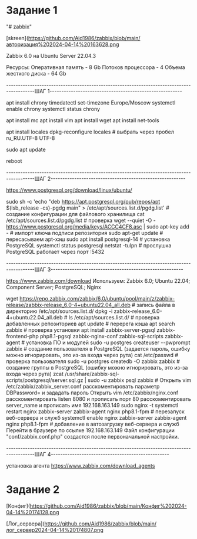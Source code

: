 # Задание 1

"# zabbix" 

[skreen](https://github.com/Aid1986/zabbix/blob/main/авторизация%202024-04-14%20163628.png

Zabbix 6.0 на Ubuntu Server 22.04.3

Ресурсы:
Оперативная память - 8 Gb
Потоков процессора - 4
Объема жесткого диска - 64 Gb

------------------------------------------------------------------------------------------ШАГ 1--------------------------------------------------------

apt install chrony
timedatectl set-timezone Europe/Moscow
systemctl enable chrony
systemctl status chrony

apt install mc
apt install vim
apt install wget
apt install net-tools

apt install locales
dpkg-reconfigure locales						# выбрать через пробел ru_RU.UTF-8 UTF-8

sudo apt update

reboot

------------------------------------------------------------------------------------------ШАГ 2---------------------------------------------------------

https://www.postgresql.org/download/linux/ubuntu/

sudo sh -c 'echo "deb https://apt.postgresql.org/pub/repos/apt $(lsb_release -cs)-pgdg main" > /etc/apt/sources.list.d/pgdg.list'	# создание конфигурации для файлового хранилища
cat /etc/apt/sources.list.d/pgdg.list													# проверка
wget --quiet -O - https://www.postgresql.org/media/keys/ACCC4CF8.asc | sudo apt-key add -						# импорт ключа подписи репозитория
sudo apt-get update															# пересасываем apt-хэш
sudo apt install postgresql-14														# установка PostgreSQL
systemctl status postgresql
netstat -tulpn																# прослушка PostgreSQL работает через порт :5432

------------------------------------------------------------------------------------------ШАГ 3--------------------------------------------------------

https://www.zabbix.com/download
Используем: Zabbix 6.0; Ubuntu 22.04; Component Server; PostgreSQL; Nginx

wget https://repo.zabbix.com/zabbix/6.0/ubuntu/pool/main/z/zabbix-release/zabbix-release_6.0-4+ubuntu22.04_all.deb	# запись файла в директорию /etc/apt/sources.list.d/
dpkg -i zabbix-release_6.0-4+ubuntu22.04_all.deb									#
ls /etc/apt/sources.list.d/												# проверка добавленных репозиториев
apt update													            	# перерега кэша
apt search zabbix												        	# проверка установки
apt install zabbix-server-pgsql zabbix-frontend-php php8.1-pgsql zabbix-nginx-conf zabbix-sql-scripts zabbix-agent	# установка ПО и модулей
sudo -u postgres createuser --pwprompt zabbix										# создание пользователя в PostgreSQL (задается пароль, ошибку можно игнорировать, это из-за входа через рута)
cat /etc/passwd													                      	# проверка пользователя
sudo -u postgres createdb -O zabbix zabbix									  	# создание группы в PostgreSQL (ошибку можно игнорировать, это из-за входа через рута)
zcat /usr/share/zabbix-sql-scripts/postgresql/server.sql.gz | sudo -u zabbix psql zabbix			      	#
Открыть vim /etc/zabbix/zabbix_server.conf расскоментировать параметр DBPassword= и зададать пароль
Открыть vim /etc/zabbix/nginx.conf расскоментировать listen 8080 и прописать порт 80 расскоментировать server_name и прописать имя 192.168.163.149
sudo nginx -t
systemctl restart nginx	zabbix-server zabbix-agent nginx php8.1-fpm							# перезапуск веб-сервера и служб
systemctl enable nginx zabbix-server zabbix-agent nginx php8.1-fpm							# добавление в автозагрузку веб-сервера и служб
Перейти в браузере по ссылке 192.168.163.149
Файл конфигурации "conf/zabbix.conf.php" создастся после первоначальной настройки.

------------------------------------------------------------------------------------------ШАГ 4--------------------------------------------------

установка агента
https://www.zabbix.com/download_agents



# Задание 2

[Конфиг](https://github.com/Aid1986/zabbix/blob/main/Конфиг%202024-04-14%20174128.png

[Лог_сервера](https://github.com/Aid1986/zabbix/blob/main/лог_сервер2024-04-14%20174807.png
